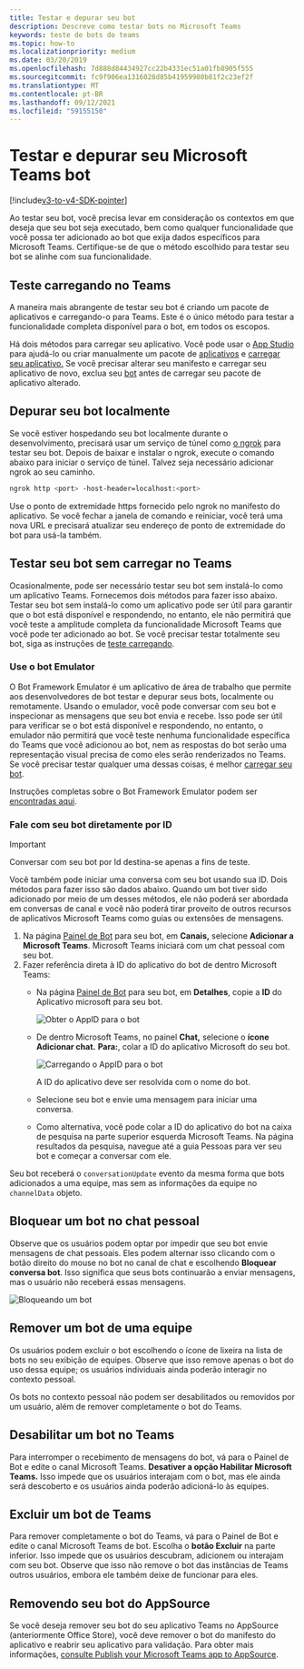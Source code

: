 ```yaml
---
title: Testar e depurar seu bot
description: Descreve como testar bots no Microsoft Teams
keywords: teste de bots do teams
ms.topic: how-to
ms.localizationpriority: medium
ms.date: 03/20/2019
ms.openlocfilehash: 7d888d84434927cc22b4331ec51a01fb8905f555
ms.sourcegitcommit: fc9f906ea1316028d85b41959980b81f2c23ef2f
ms.translationtype: MT
ms.contentlocale: pt-BR
ms.lasthandoff: 09/12/2021
ms.locfileid: "59155150"
---
```

# <a name="test-and-debug-your-microsoft-teams-bot"></a>Testar e depurar seu Microsoft Teams bot

[!include[v3-to-v4-SDK-pointer](~/includes/v3-to-v4-pointer-bots.md)]

Ao testar seu bot, você precisa levar em consideração os contextos em que deseja que seu bot seja executado, bem como qualquer funcionalidade que você possa ter adicionado ao bot que exija dados específicos para Microsoft Teams. Certifique-se de que o método escolhido para testar seu bot se alinhe com sua funcionalidade.

## <a name="test-by-uploading-to-teams"></a>Teste carregando no Teams

A maneira mais abrangente de testar seu bot é criando um pacote de aplicativos e carregando-o para Teams. Este é o único método para testar a funcionalidade completa disponível para o bot, em todos os escopos.

Há dois métodos para carregar seu aplicativo. Você pode usar o [App Studio](~/concepts/build-and-test/app-studio-overview.md) para ajudá-lo ou criar manualmente um pacote de [aplicativos](~/concepts/build-and-test/apps-package.md) e [carregar seu aplicativo.](~/concepts/deploy-and-publish/apps-upload.md) Se você precisar alterar seu manifesto e carregar seu aplicativo de novo, exclua seu [bot](#deleting-a-bot-from-teams) antes de carregar seu pacote de aplicativo alterado.

## <a name="debug-your-bot-locally"></a>Depurar seu bot localmente

Se você estiver hospedando seu bot localmente durante o desenvolvimento, precisará usar um serviço de túnel como [o ngrok](https://ngrok.com/) para testar seu bot. Depois de baixar e instalar o ngrok, execute o comando abaixo para iniciar o serviço de túnel. Talvez seja necessário adicionar ngrok ao seu caminho.

```bash
ngrok http <port> -host-header=localhost:<port>
```

Use o ponto de extremidade https fornecido pelo ngrok no manifesto do aplicativo. Se você fechar a janela de comando e reiniciar, você terá uma nova URL e precisará atualizar seu endereço de ponto de extremidade do bot para usá-la também.

## <a name="testing-your-bot-without-uploading-to-teams"></a>Testar seu bot sem carregar no Teams

Ocasionalmente, pode ser necessário testar seu bot sem instalá-lo como um aplicativo Teams. Fornecemos dois métodos para fazer isso abaixo. Testar seu bot sem instalá-lo como um aplicativo pode ser útil para garantir que o bot está disponível e respondendo, no entanto, ele não permitirá que você teste a amplitude completa da funcionalidade Microsoft Teams que você pode ter adicionado ao bot. Se você precisar testar totalmente seu bot, siga as instruções de [teste carregando](#test-by-uploading-to-teams).

### <a name="use-the-bot-emulator"></a>Use o bot Emulator

O Bot Framework Emulator é um aplicativo de área de trabalho que permite aos desenvolvedores de bot testar e depurar seus bots, localmente ou remotamente. Usando o emulador, você pode conversar com seu bot e inspecionar as mensagens que seu bot envia e recebe. Isso pode ser útil para verificar se o bot está disponível e respondendo, no entanto, o emulador não permitirá que você teste nenhuma funcionalidade específica do Teams que você adicionou ao bot, nem as respostas do bot serão uma representação visual precisa de como eles serão renderizados no Teams. Se você precisar testar qualquer uma dessas coisas, é melhor [carregar seu bot](#test-by-uploading-to-teams).

Instruções completas sobre o Bot Framework Emulator podem ser [encontradas aqui](/azure/bot-service/bot-service-debug-emulator?view=azure-bot-service-4.0&preserve-view=true).

### <a name="talk-to-your-bot-directly-by-id"></a>Fale com seu bot diretamente por ID

>[!Important]
>Conversar com seu bot por Id destina-se apenas a fins de teste.

Você também pode iniciar uma conversa com seu bot usando sua ID. Dois métodos para fazer isso são dados abaixo. Quando um bot tiver sido adicionado por meio de um desses métodos, ele não poderá ser abordada em conversas de canal e você não poderá tirar proveito de outros recursos de aplicativos Microsoft Teams como guias ou extensões de mensagens.

1. Na página [Painel de Bot](https://dev.botframework.com/bots) para seu bot, em **Canais,** selecione **Adicionar a Microsoft Teams**. Microsoft Teams iniciará com um chat pessoal com seu bot.
2. Fazer referência direta à ID do aplicativo do bot de dentro Microsoft Teams:
   * Na página [Painel de Bot](https://dev.botframework.com/bots) para seu bot, em **Detalhes**, copie a **ID** do Aplicativo microsoft para seu bot.
  
     ![Obter o AppID para o bot](~/assets/images/bots_appid_botframework.png)
  
   * De dentro Microsoft Teams, no painel **Chat,** selecione o **ícone Adicionar chat.** **Para:**, colar a ID do aplicativo Microsoft do seu bot.
  
     ![Carregando o AppID para o bot](~/assets/images/bots_uploading.png)

     A ID do aplicativo deve ser resolvida com o nome do bot.

   * Selecione seu bot e envie uma mensagem para iniciar uma conversa.
   * Como alternativa, você pode colar a ID do aplicativo do bot na caixa de pesquisa na parte superior esquerda Microsoft Teams. Na página resultados da pesquisa, navegue até a guia Pessoas para ver seu bot e começar a conversar com ele.

Seu bot receberá o `conversationUpdate` evento da mesma forma que bots adicionados a uma equipe, mas sem as informações da equipe no `channelData` objeto.

## <a name="blocking-a-bot-in-personal-chat"></a>Bloquear um bot no chat pessoal

Observe que os usuários podem optar por impedir que seu bot envie mensagens de chat pessoais. Eles podem alternar isso clicando com o botão direito do mouse no bot no canal de chat e escolhendo **Bloquear conversa bot**. Isso significa que seus bots continuarão a enviar mensagens, mas o usuário não receberá essas mensagens.

![Bloqueando um bot](~/assets/images/bots/botdisable.png)

## <a name="removing-a-bot-from-a-team"></a>Remover um bot de uma equipe

Os usuários podem excluir o bot escolhendo o ícone de lixeira na lista de bots no seu exibição de equipes. Observe que isso remove apenas o bot do uso dessa equipe; os usuários individuais ainda poderão interagir no contexto pessoal.

Os bots no contexto pessoal não podem ser desabilitados ou removidos por um usuário, além de remover completamente o bot do Teams.

## <a name="disabling-a-bot-in-teams"></a>Desabilitar um bot no Teams

Para interromper o recebimento de mensagens do bot, vá para o Painel de Bot e edite o canal Microsoft Teams. **Desativer a opção Habilitar Microsoft Teams.** Isso impede que os usuários interajam com o bot, mas ele ainda será descoberto e os usuários ainda poderão adicioná-lo às equipes.

## <a name="deleting-a-bot-from-teams"></a>Excluir um bot de Teams

Para remover completamente o bot do Teams, vá para o Painel de Bot e edite o canal Microsoft Teams de bot. Escolha o **botão Excluir** na parte inferior. Isso impede que os usuários descubram, adicionem ou interajam com seu bot. Observe que isso não remove o bot das instâncias de Teams outros usuários, embora ele também deixe de funcionar para eles.

## <a name="removing-your-bot-from-appsource"></a>Removendo seu bot do AppSource

Se você deseja remover seu bot do seu aplicativo Teams no AppSource (anteriormente Office Store), você deve remover o bot do manifesto do aplicativo e reabrir seu aplicativo para validação. Para obter mais informações, [consulte Publish your Microsoft Teams app to AppSource](~/concepts/deploy-and-publish/apps-publish.md).
